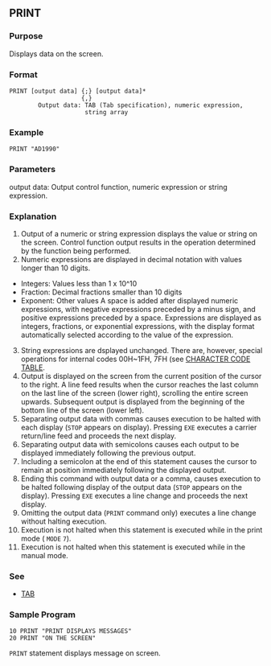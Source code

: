 ## PRINT

### Purpose

Displays data on the screen.

### Format

```basic
PRINT [output data] {;} [output data]*
                    {,}
        Output data: TAB (Tab specification), numeric expression,
                     string array
```

### Example

```basic
PRINT "AD1990"
```

### Parameters
output data: Output control function, numeric expression or string expression.

### Explanation 
1. Output of a numeric or string expression displays the value or string
on the screen. Control function output results in the operation determined 
by the function being performed. 
2. Numeric expressions are displayed in decimal notation with values longer
than 10 digits.
  - Integers: Values less than 1 x 10^10
  - Fraction: Decimal fractions smaller than 10 digits
  - Exponent: Other values
  A space is added after displayed numeric expressions, with negative
  expressions preceded by a minus sign, and positive expressions preceded
  by a space. Expressions are displayed as integers, fractions, or
  exponential expressions, with the display format automatically selected
  according to the value of the expression.
3. String expressions are dsplayed unchanged. There are, however, special 
operations for internal codes 00H~1FH, 7FH 
(see [CHARACTER CODE TABLE](../other/CHARACTER_CODE_TABLE.md).
4. Output is displayed on the screen from the current position of the cursor
to the right. A line feed results when the cursor reaches the last column
on the last line of the screen (lower right), scrolling the entire screen
upwards. Subsequent output is displayed from the beginning of the bottom line
of the screen (lower left).
5. Separating output data with commas causes execution to be halted with each
display (`STOP` appears on display). Pressing `EXE` executes a carrier 
return/line feed and proceeds the next display.
6. Separating output data with semicolons causes each output to be displayed
immediately following the previous output.
7. Including a semicolon at the end of this statement causes the cursor to
remain at position immediately following the displayed output.
8. Ending this command with output data or a comma, causes execution to be 
halted following display of the output data (`STOP` appears on the display).
Pressing `EXE` executes a line change and proceeds the next display.
9. Omitting the output data (`PRINT` command only) executes a line change
without halting execution.
10. Execution is not halted when this statement is executed while in the 
print mode ( `MODE` `7`).
11. Execution is not halted when this statement is executed while in the 
manual mode.

### See
 - [TAB](TAB.md)

### Sample Program
```basic
10 PRINT "PRINT DISPLAYS MESSAGES"
20 PRINT "ON THE SCREEN"
```

`PRINT` statement displays message on screen.
